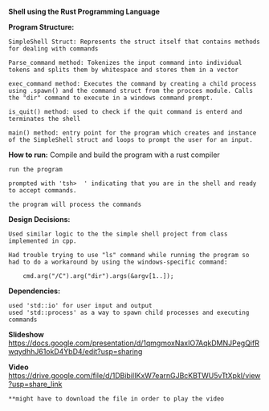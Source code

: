 **Shell using the Rust Programming Language**


**Program Structure:**

    SimpleShell Struct: Represents the struct itself that contains methods for dealing with commands

    Parse_command method: Tokenizes the input command into individual tokens and splits them by whitespace and stores them in a vector

    exec_command method: Executes the command by creating a child process using .spawn() and the command struct from the procces module. Calls the "dir" command to execute in a windows command prompt.

    is_quit() method: used to check if the quit command is enterd and terminates the shell

    main() method: entry point for the program which creates and instance of the SimpleShell struct and loops to prompt the user for an input.


**How to run:**
    Compile and build the program with a rust compiler
    
    run the program

    prompted with 'tsh>  ' indicating that you are in the shell and ready to accept commands.

    the program will process the commands

**Design Decisions:**

    Used similar logic to the the simple shell project from class implemented in cpp. 

    Had trouble trying to use "ls" command while running the program so had to do a workaround by using the windows-specific command:
        
        cmd.arg("/C").arg("dir").args(&argv[1..]);


**Dependencies:**

    used 'std::io' for user input and output
    used 'std::process' as a way to spawn child processes and executing commands


**Slideshow**
    https://docs.google.com/presentation/d/1qmgmoxNaxIO7AqkDMNJPegQifRwqydhhJ61okD4YbD4/edit?usp=sharing

**Video**
    https://drive.google.com/file/d/1DBibiIIKxW7earnGJBcKBTWU5vTtXpkI/view?usp=share_link

    **might have to download the file in order to play the video